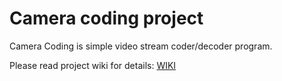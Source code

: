 # Camera coding project

Camera Coding is simple video stream coder/decoder program.

Please read project wiki for details: [WIKI](https://gitlab.com/likipiki/cameracoding/-/wikis/home)

